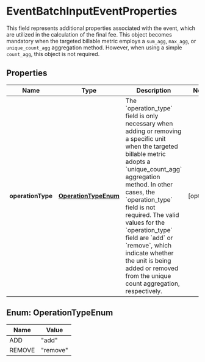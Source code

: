 

# EventBatchInputEventProperties

This field represents additional properties associated with the event, which are utilized in the calculation of the final fee. This object becomes mandatory when the targeted billable metric employs a `sum_agg`, `max_agg`, or `unique_count_agg` aggregation method. However, when using a simple `count_agg`, this object is not required.

## Properties

| Name | Type | Description | Notes |
|------------ | ------------- | ------------- | -------------|
|**operationType** | [**OperationTypeEnum**](#OperationTypeEnum) | The &#x60;operation_type&#x60; field is only necessary when adding or removing a specific unit when the targeted billable metric adopts a &#x60;unique_count_agg&#x60; aggregation method. In other cases, the &#x60;operation_type&#x60; field is not required. The valid values for the &#x60;operation_type&#x60; field are &#x60;add&#x60; or &#x60;remove&#x60;, which indicate whether the unit is being added or removed from the unique count aggregation, respectively. |  [optional] |



## Enum: OperationTypeEnum

| Name | Value |
|---- | -----|
| ADD | &quot;add&quot; |
| REMOVE | &quot;remove&quot; |



